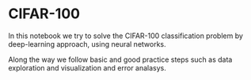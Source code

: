 # CIFAR-100

In this notebook we try to solve the CIFAR-100 classification problem by deep-learning approach, using neural networks.

Along the way we follow basic and good practice steps such as data exploration and visualization and error analasys.
